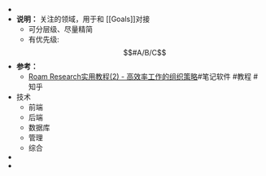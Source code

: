 -
- **说明：** 关注的领域，用于和 [[Goals]]对接
	- 可分层级、尽量精简
	- 有优先级: $$#A/B/C$$
- **参考：**
	- [Roam Research实用教程(2) - 高效率工作的组织策略](https://zhuanlan.zhihu.com/p/145442299)#笔记软件 #教程 #知乎
- 技术
	- 前端
	- 后端
	- 数据库
	- 管理
	- 综合
-
-